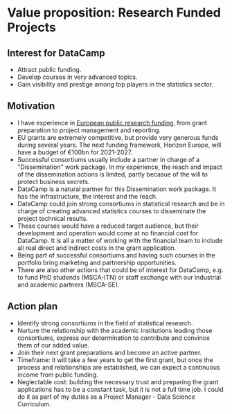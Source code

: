 # Value proposition: Research Funded Projects

## Interest for DataCamp
  * Attract public funding.
  * Develop courses in very advanced topics.
  * Gain visibility and prestige among top players in the statistics sector.
  
## Motivation
  * I have experience in [European public research funding](https://ec.europa.eu/info/funding-tenders/opportunities/portal/screen/home), from grant preparation to project management and reporting.
  * EU grants are extremely competitive, but provide very generous funds during several years. The next funding framework, Horizon Europe, will have a budget of €100bn for 2021-2027.
  * Successful consortiums usually include a partner in charge of a "Dissemination" work package. In my experience, the reach and impact of the dissemination actions is limited, partly becasue of the will to protect business secrets.
  * DataCamp is a natural partner for this Dissemination work package. It has the infrastructure, the interest and the reach.
  * DataCamp could join strong consortiums in statistical research and be in charge of creating advanced statistics courses to disseminate the project technical results.
  * These courses would have a reduced target audience, but their development and operation would come at no financial cost for DataCamp. It is all a matter of working with the financial team to include all real direct and indirect costs in the grant application.
  * Being part of successful consortiums and having such courses in the portfolio bring marketing and partnership opportunities.
  * There are also other actions that could be of interest for DataCamp, e.g. to fund PhD studends (MSCA-ITN) or staff exchange with our industrial and academic partners (MSCA-SE).
  
## Action plan
  * Identify strong consortiums in the field of statistical research.
  * Nurture the relationship with the academic institutions leading those consortiums, express our determination to contribute and convince them of our added value.
  * Join their next grant preparations and become an active partner.
  * Timeframe: it will take a few years to get the first grant, but once the process and relationships are established, we can expect a continuous income from public funding.
  * Neglectable cost: building the necessary trust and preparing the grant applications has to be a constant task, but it is not a full time job. I could do it as part of my duties as a Project Manager - Data Science Curriculum.
